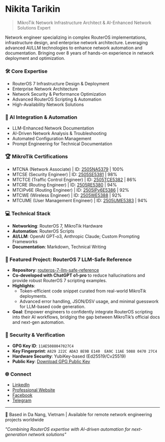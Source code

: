 # Nikita Tarikin

> MikroTik Network Infrastructure Architect & AI-Enhanced Network Solutions Expert

Network engineer specializing in complex RouterOS implementations, infrastructure design, and enterprise network architecture. Leveraging advanced AI/LLM technologies to enhance network automation and documentation. Bringing over 8 years of hands-on experience in network deployment and optimization.

### 🛠 Core Expertise
- RouterOS 7 Infrastructure Design & Deployment
- Enterprise Network Architecture
- Network Security & Performance Optimization
- Advanced RouterOS Scripting & Automation
- High-Availability Network Solutions

### 🤖 AI Integration & Automation
- LLM-Enhanced Network Documentation
- AI-Driven Network Analysis & Troubleshooting
- Automated Configuration Management
- Prompt Engineering for Technical Documentation

### 🏆 MikroTik Certifications
- MTCNA (Network Associate) | ID: [2505NA5379](https://mikrotik.com/training/certificates/c455379cedf8dfd6abb8) | 100%
- MTCSE (Security Engineer) | ID: [2505SE5381](https://mikrotik.com/training/certificates/c455381c846524d344c8) | 98%
- MTCTCE (Traffic Control Engineer) | ID: [2505TCE5382](https://mikrotik.com/training/certificates/c455382c7db30612e5c2) | 86%
- MTCRE (Routing Engineer) | ID: [2505RE5380](https://mikrotik.com/training/certificates/c455380c9954bdd992ac) | 94%
- MTCIPv6E (Routing Engineer) | ID: [2505IPv6E5386](https://mikrotik.com/training/certificates/c455386c64a79fe53af9) | 92%
- MTCWE (Wireless Engineer) | ID: [2505WE5388](https://mikrotik.com/training/certificates/c455388cac6a5acc2963) | 92%
- MTCUME (User Management Engineer) | ID: [2505UME5383](https://mikrotik.com/training/certificates/c455383c48d58564e450) | 94%

### 💻 Technical Stack
- **Networking**: RouterOS 7, MikroTik Hardware
- **Automation**: RouterOS Scripts
- **AI/LLM**: OpenAI GPT-o3, Anthropic Claude; Custom Prompting Frameworks
- **Documentation**: Markdown, Technical Writing

### 🚀 Featured Project: RouterOS 7 LLM-Safe Reference
- **Repository**: [routeros-7-llm-safe-reference](https://github.com/tarikin/routeros-7-llm-safe-reference)
- **Co-developed with ChatGPT o1-pro** to reduce hallucinations and provide robust RouterOS 7 scripting examples.
- **Highlights**:
  - Token-efficient code snippet curated from real-world MikroTik deployments.
  - Advanced error handling, JSON/DSV usage, and minimal guesswork for LLM-based code generation.
- **Goal**: Empower engineers to confidently integrate RouterOS scripting into their AI workflows, bridging the gap between MikroTik’s official docs and next-gen automation.


### 🔐 Security & Verification
- **GPG Key ID**: `11AE5088047027C4`
- **Key Fingerprint**: `A829 222C ADA3 8E9B E140  EA9C 11AE 5088 0470 27C4`
- **Hardware Security**: YubiKey-based (Ed25519/Cv25519)
- **Public Key**: [Download GPG Public Key](https://keys.openpgp.org/vks/v1/by-fingerprint/A829222CADA38E9BE140EA9C11AE5088047027C4)

### 🌐 Connect
- [LinkedIn](https://www.linkedin.com/in/nikita-tarikin/)
- [Professional Website](https://tarikin.com)
- [Facebook](https://facebook.com/tarikin)
- [Telegram](https://t.me/tarikin)

---
📍 Based in Da Nang, Vietnam | Available for remote network engineering projects worldwide

*"Combining RouterOS expertise with AI-driven automation for next-generation network solutions"*
